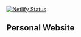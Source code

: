 [![Netlify Status](https://api.netlify.com/api/v1/badges/fca41c0e-0fb8-4d92-806e-f63ab03ff181/deploy-status)](https://app.netlify.com/sites/peaceful-johnson-07da59/deploys)

## Personal Website
